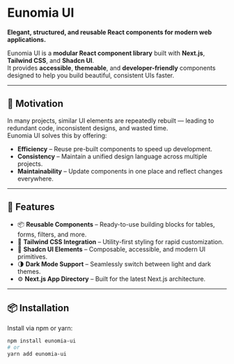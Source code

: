 # **Eunomia UI**  
**Elegant, structured, and reusable React components for modern web applications.**  

Eunomia UI is a **modular React component library** built with **Next.js**, **Tailwind CSS**, and **Shadcn UI**.  
It provides **accessible**, **themeable**, and **developer-friendly** components designed to help you build beautiful, consistent UIs faster.

---

## 🧭 Motivation  

In many projects, similar UI elements are repeatedly rebuilt — leading to redundant code, inconsistent designs, and wasted time.  
Eunomia UI solves this by offering:  

- **Efficiency** – Reuse pre-built components to speed up development.  
- **Consistency** – Maintain a unified design language across multiple projects.  
- **Maintainability** – Update components in one place and reflect changes everywhere.  

---

## 🚀 Features  

- 📦 **Reusable Components** – Ready-to-use building blocks for tables, forms, filters, and more.  
- 🎨 **Tailwind CSS Integration** – Utility-first styling for rapid customization.  
- 🧩 **Shadcn UI Elements** – Composable, accessible, and modern UI primitives.  
- 🌗 **Dark Mode Support** – Seamlessly switch between light and dark themes.  
- ⚙️ **Next.js App Directory** – Built for the latest Next.js architecture.  

---

## 📦 Installation  

Install via npm or yarn:  

```bash
npm install eunomia-ui
# or
yarn add eunomia-ui
